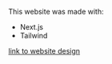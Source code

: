 This website was made with: 
  - Next.js 
  - Tailwind 


[link to website design](https://www.frontendmentor.io/challenges/space-tourism-multipage-website-gRWj1URZ3)
